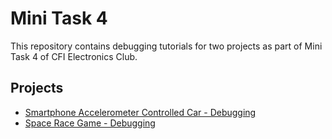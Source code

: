 # Mini Task 4
This repository contains debugging tutorials for two projects as part of Mini Task 4 of CFI Electronics Club.
## Projects
* [Smartphone Accelerometer Controlled Car - Debugging](https://github.com/sagnik3141/Task-1-Mini-Task-4/tree/master/Project-1)
* [Space Race Game - Debugging](https://github.com/sagnik3141/Task-1-Mini-Task-4/tree/master/Project-2)
